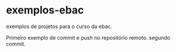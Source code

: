 # exemplos-ebac
exemplos de projetos para o curso da ebac.

Primeiro exemplo de commit e push no repositório remoto.
segundo commit. 
